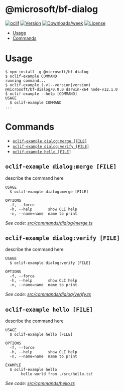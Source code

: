 @microsoft/bf-dialog
====================



[![oclif](https://img.shields.io/badge/cli-oclif-brightgreen.svg)](https://oclif.io)
[![Version](https://img.shields.io/npm/v/@microsoft/bf-dialog.svg)](https://npmjs.org/package/@microsoft/bf-dialog)
[![Downloads/week](https://img.shields.io/npm/dw/@microsoft/bf-dialog.svg)](https://npmjs.org/package/@microsoft/bf-dialog)
[![License](https://img.shields.io/npm/l/@microsoft/bf-dialog.svg)](https://github.com/microsoft/botframework-cli/blob/master/package.json)

<!-- toc -->
* [Usage](#usage)
* [Commands](#commands)
<!-- tocstop -->
# Usage
<!-- usage -->
```sh-session
$ npm install -g @microsoft/bf-dialog
$ oclif-example COMMAND
running command...
$ oclif-example (-v|--version|version)
@microsoft/bf-dialog/0.0.0 darwin-x64 node-v12.1.0
$ oclif-example --help [COMMAND]
USAGE
  $ oclif-example COMMAND
...
```
<!-- usagestop -->
# Commands
<!-- commands -->
* [`oclif-example dialog:merge [FILE]`](#oclif-example-dialogmerge-file)
* [`oclif-example dialog:verify [FILE]`](#oclif-example-dialogverify-file)
* [`oclif-example hello [FILE]`](#oclif-example-hello-file)

## `oclif-example dialog:merge [FILE]`

describe the command here

```
USAGE
  $ oclif-example dialog:merge [FILE]

OPTIONS
  -f, --force
  -h, --help       show CLI help
  -n, --name=name  name to print
```

_See code: [src/commands/dialog/merge.ts](https://github.com/microsoft/botframework-cli/blob/v0.0.0/src/commands/dialog/merge.ts)_

## `oclif-example dialog:verify [FILE]`

describe the command here

```
USAGE
  $ oclif-example dialog:verify [FILE]

OPTIONS
  -f, --force
  -h, --help       show CLI help
  -n, --name=name  name to print
```

_See code: [src/commands/dialog/verify.ts](https://github.com/microsoft/botframework-cli/blob/v0.0.0/src/commands/dialog/verify.ts)_

## `oclif-example hello [FILE]`

describe the command here

```
USAGE
  $ oclif-example hello [FILE]

OPTIONS
  -f, --force
  -h, --help       show CLI help
  -n, --name=name  name to print

EXAMPLE
  $ oclif-example hello
       hello world from ./src/hello.ts!
```

_See code: [src/commands/hello.ts](https://github.com/microsoft/botframework-cli/blob/v0.0.0/src/commands/hello.ts)_
<!-- commandsstop -->
